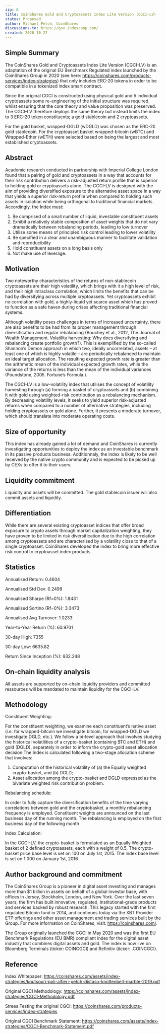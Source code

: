 ```yaml
---
iip: 0
title: CoinShares Gold and Cryptoassets Index Lite Version (CGCI-LV)
status: Proposed
author: Michael Petch, CoinShares
discussions-to: https://gov.indexcoop.com/
created: 2020-10-27
---
```


## Simple Summary
The CoinShares Gold and Cryptoassets Index Lite Version (CGCI-LV) is an adaptation of the original EU Benchmark Regulated index launched by the CoinShares Group in 2020 (see here: https://coinshares.com/products-services/index-strategies) that only includes ERC-20 tokens in order to be compatible in a tokenized index smart contract. 

Since the original CGCI is constructed using physical gold and 5 individual cryptoassets some re-engineering of the initial structure was required, whilst ensuring that the core theory and value proposition was preserved. The CGCI-LV therefore deploys the same theory but instead limits the index to 3 ERC-20 token constituents; a gold stablecoin and 2 cryptoassets. 

For the gold basket, wrapped-DGLD (wDGLD) was chosen as the ERC-20 gold stablecoin. For the cryptoasset basket wrapped-bitcoin (wBTC) and Wrapped-Ether (wETH) were selected based on being the largest and most established cryptoassets. 

## Abstract
Academic research conducted in partnership with Imperial College London found that a pairing of gold and cryptoassets in a way that accounts for their risk contribution delivers a risk-adjusted return profile that is superior to holding gold or cryptoassets alone. The CGCI-LV is designed with the aim of providing diversified exposure to the alternative asset space in a way that yields a superior risk-return profile when compared to holding such assets in isolation while being orthogonal to traditional financial markets. Accordingly, the Index must:

1. Be comprised of a small number of liquid, investable constituent assets
2. Exhibit a relatively stable composition of asset weights that do not vary dramatically between rebalancing periods, leading to low turnover
3. Utilise some means of principled risk control leading to lower volatility
4. Be specified in a clear and unambiguous manner to facilitate validation and reproducibility
5. Hold constituent assets on a long basis only
6. Not make use of leverage.

## Motivation
Two noteworthy characteristics of the returns of non-stablecoin cryptoassets are their high volatility, which brings with it a high level of risk, and their high intraclass correlation, which limits the benefits that can be had by diversifying across multiple cryptoassets. Yet cryptoassets exhibit no correlation with gold, a highly-liquid yet scarce asset which has proved to function as a safe haven during crises affecting traditional financial systems.

Although volatility poses challenges in terms of increased uncertainty, there are also benefits to be had from its proper management through diversification and regular rebalancing (Bouchey et al., 2012, The Journal of Wealth Management. Volatility harvesting: Why does diversifying and rebalancing create portfolio growth?). This is exemplified by the so-called Shannon’s Demon approach in which two, ideally uncorrelated, assets – at least one of which is highly volatile – are periodically rebalanced to maintain an ideal target allocation. The resulting expected growth rate is greater than the arithmetic mean of the individual expected growth rates, while the variance of the returns is less than the mean of the individual variances (Poundstone, 2005. Fortune’s Formula.).

The CGCI-LV is a low-volatility index that utilises the concept of volatility harvesting through (a) forming a basket of cryptoassets and (b) combining it with gold using weighted-risk contribution as a rebalancing mechanism. By decreasing volatility levels, it seeks to yield superior risk-adjusted returns when compared to a number of alternative strategies, including holding cryptoassets or gold alone. Further, it presents a moderate turnover, which should translate into moderate operating costs.

## Size of opportunity
This index has already gained a lot of demand and CoinShares is currently investigating opportunities to deploy the index as an investable benchmark in its passive products business. Additionnaly, the index is likely to be well received by the native crypto community and is expected to be picked up by CEXs to offer it to their users.

## Liquidity commitment 
Liquidity and assets will be committed. The gold stablecoin issuer will also commit assets and liquidity. 

## Differentiation
While there are several existing cryptoasset indices that offer broad exposure to crypto assets through market capitalization weighting, they have proven to be limited in risk diversification due to the high correlation among cryptoassets and are characterised by a volatility close to that of a single cryptoasset. CoinShares developed the index to bring more effective risk control to cryptoasset index products. 

## Statistics

Annualised Return: 0.4604

Annualised Std Dev: 0.2498 

Annualised Sharpe (Rf=0%): 1.8431 

Annualised Sortino (Rf=0%): 3.0473 

Annualised Avg Turnover: 1.0233 

Year-to-Year Return (%): 60.9701 

30-day High: 7355 

30-day Low: 6635.82 

Return Since Inception (%): 632.248

## On-chain liquidity analysis
All assets are supported by on-chain liquidity providers and committed ressources will be mandated to maintain liquidity for the CGCI-LV.

## Methodology

Constituent Weighting:

For the constituent weighting, we examine each constituent’s native asset (i.e.  for wrapped-bitcoin we investigate bitcoin, for wrapped-DGLD we investigate DGLD, etc.). We follow a bi-level approach that involves studying the historical volatilities of a crypto-basket (containing BTC and ETH) and gold (DGLD), separately in order to inform the crypto-gold asset allocation decision.The Index is calculated following a two-stage allocation scheme that involves: 
1.  Computation of the historical volatility of (a) the Equally weighted crypto-basket, and (b) DGLD; 
2.  Asset allocation among the crypto-basket and DGLD expressed as the bivariate weighted risk contribution problem. 

Rebalancing schedule:

In order to fully capture the diversification benefits of the time varying correlations between gold and the cryptobasket, a monthly rebalancing frequency is employed. Constituent weights are announced on the last business day of the running month. The rebalancing is employed on the first business day of the following month

Index Calculation:

In the CGCI-LV, the crypto-basket is formulated as an Equally Weighted basket of 2 defined cryptoassets, each with a weight of 0.5. The crypto-basket price base level is set on 100 on July 1st, 2015. The Index base level is set on 1 000 on January 1st, 2016

## Author background and commitment
The CoinShares Group is a pioneer in digital asset investing and manages more than $1 billion in assets on behalf of a global investor base, with offices in Jersey, Stockholm, London, and New York. Over the last seven years, the firm has built innovative, regulated, institutional-grade products and services backed by robust research. This legacy started with the first regulated Bitcoin fund in 2014, and continues today via the XBT Provider ETP offerings and other asset management and trading services built by the Group. For more information on CoinShares, visit: https://coinshares.com/. 

The Group originally launched the CGCI in May 2020 and was the first EU Benchmark Regulations (EU BMR) compliant index for the digital asset industry that combines digital assets and gold. The index is now live on Bloomberg Terminals (ticker: COINCGCI) and Refinitiv (ticker: .COINCGCI).

## Reference 

Index Whitepaper: https://coinshares.com/assets/index-strategies/koutsouri-poli-alfieri-petch-distaso-knottenbelt-marble-2019.pdf

Original CGCI Methodology: https://coinshares.com/assets/index-strategies/CGCI-Methodology.pdf

Strees Testing the original CGCI: https://coinshares.com/products-services/index-strategies

Original CGCI Benchmark Statement: https://coinshares.com/assets/index-strategies/CGCI-Benchmark-Statement.pdf
